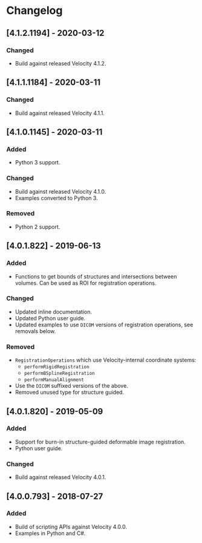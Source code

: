 # Changelog

## [4.1.2.1194] - 2020-03-12
### Changed
- Build against released Velocity 4.1.2.

## [4.1.1.1184] - 2020-03-11
### Changed
- Build against released Velocity 4.1.1.

## [4.1.0.1145] - 2020-03-11
### Added
- Python 3 support.

### Changed
- Build against released Velocity 4.1.0.
- Examples converted to Python 3.

### Removed
- Python 2 support.

## [4.0.1.822] - 2019-06-13
### Added
- Functions to get bounds of structures and intersections between volumes.  Can be used as ROI for registration operations.

### Changed
- Updated inline documentation.
- Updated Python user guide.
- Updated examples to use `DICOM` versions of registration operations, see removals below.

### Removed
- `RegistrationOperations` which use Velocity-internal coordinate systems:
  - `performRigidRegistration`
  - `performBSplineRegistration`
  - `performManualAlignment`
- Use the `DICOM` suffixed versions of the above.
- Removed unused type for structure guided.

 
## [4.0.1.820] - 2019-05-09
### Added
- Support for burn-in structure-guided deformable image registration.
- Python user guide.

### Changed
- Build against released Velocity 4.0.1.


## [4.0.0.793] - 2018-07-27
### Added
- Build of scripting APIs against Velocity 4.0.0.
- Examples in Python and C#. 
